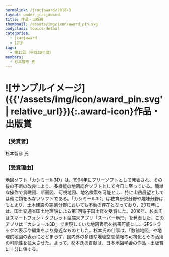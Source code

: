 ```yaml
---
permalink: /jcacjaward/2018/3
layout: under_jcacjaward
title: 作品・出版賞
thumbnail: /assets/img/icon/award_pin.svg
bodyclass: topics-detail
categories:
  - jcacjaward
  - 12th
tags:
  - 第12回（平成30年度）
members:
  - 杉本智彦 氏
---
```


# ![サンプルイメージ]({{'/assets/img/icon/award_pin.svg' | relative_url}}){:.award-icon}作品・出版賞

### 【受賞者】

杉本智彦 氏

### 【受賞理由】

地図ソフト「カシミール3D」は、1994年にフリーソフトとして発表され、その後の不断の改良により、多機能の地図総合ソフトとして今日に至っている。簡単な操作で鳥瞰図、断面図、可視地図、地名検索を可能とし、特に山岳展望としては他に類をみないソフトである。「カシミール3D」は教育研究分野や趣味分野はもとより、土木建設の実業分野においても不動の存在となっており、2012年には、国土交通省国土地理院による第1回電子国土賞を受賞した。2016年、杉本氏はスマートフォン・タブレット型端末アプリ「スーパー地形」を発表した。このアプリは「カシミール3D」で実現していた地図表示を携帯可能にし、GPSトラックの表示や編集をより身近なものとした。杉本氏の仕事は、「数値地図」や地理院地図の表示にとどまらず、国内外の多様な地理空間情報の可視化とその活用の可能性を拡大させた。よって、杉本氏の貢献は、日本地図学会の作品・出版賞に十分に値する。
